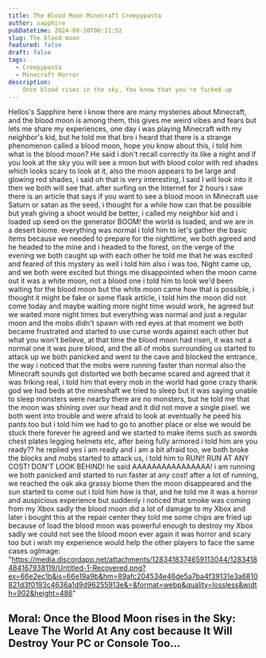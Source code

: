 ```yaml
---
title: The Blood Moon Minecraft Creepypasta
author: sapphire
pubDatetime: 2024-09-10T00:11:52
slug: The blood moon 
featured: false
draft: false
tags:
  - Creepypasta
  - Minecraft Horror
description:
    Once blood rises in the sky, You know that you're fucked up
---
```

Hellos's Sapphire here i know there are many mysteries about Minecraft, and the blood moon is among them, this gives me weird vibes and fears but lets me share my experiences, one day i was playing Minecraft with my neighbor's kid, but he told me that bro i heard that there is a strange phenomenon called a blood moon, hope you know about this, i told him what is the blood moon? He said i don't recall correctly its like a night and if you look at the sky you will see a moon but with blood color with red shades which looks scary to look at it, also the moon appears to be large and glowing red shades, i said oh that is very interesting, I said I will look into it then we both will see that. after surfing on the Internet for 2 hours i saw there is an article that says if you want to see a blood moon in Minecraft use Saturn or satan as the seed, i thought for a while how can that be possible but yeah giving a shoot would be better, i called my neighbor kid and i loaded up seed on the generator BOOM! the world is loaded, and we are in a desert biome. everything was normal
i told him to let's gather the basic items because we needed to prepare for the nighttime, we both agreed and he headed to the mine and i headed to the forest, on the verge of the evening we both caught up with each other 
he told me that he was excited and feared of this mystery as well i told him also i was too, Night came up, and we both were excited but things me disappointed when the moon came out it was a white moon, not a blood one
i told him to look we'd been waiting for the blood moon but the white moon came how that is possible, i thought it might be fake or some flask article, i told him the moon did not come today and maybe waiting more night time would work, he agreed but we  waited more night times but everything was normal and just a regular moon and the mobs didn't spawn with red eyes
at that moment we both became frustrated and started to use curse words against each other but what you won't believe, at that time the blood moon had risen, it was not a normal one it was pure blood, and the all of mobs surrounding us started to attack up
we both panicked and went to the cave and blocked the entrance, the way i noticed that the mobs were running faster than normal also the Minecraft sounds got distorted
we both became scared and agreed that it was friking real, i told him that every mob in the world had gone crazy thank god we had beds at the mineshaft we tried to sleep but it was saying unable to sleep monsters were nearby
there are no monsters, but he told me that the moon was shining over our head and it did not move a single pixel. we both went into trouble and were afraid to look at eventually he peed his pants too
but i told him we had to go to another place or else we would be stuck there forever he agreed and we started to make items such as swords chest plates legging helmets etc, after being fully armored i told him
are you ready?? he replied yes i am ready and i am a bit afraid too, we both broke the blocks and mobs started to attack us, i told him to RUN!! RUN AT ANY COST! DON'T LOOK BEHIND! 
he said AAAAAAAAAAAAAAAA! i am running we both panicked and started to run faster at any cost!  after a lot of running, we reached the oak aka grassy biome then the moon disappeared and the sun started to come out
i told him how is that, and he told me it was a horror and auspicious experience but suddenly i noticed that smoke was coming from my Xbox sadly the blood moon did a lot of damage to my Xbox and later i bought this at the repair center they told me 
some chips are fried up because of load the blood moon was powerful enough to destroy my Xbox
sadly we could not see the blood moon ever again it was horror and scary too 
but i wish my experience would help the other players to face the same cases
ogImage: "https://media.discordapp.net/attachments/1283418374659113044/1283418484167938119/Untitled-1-Recovered.png?ex=66e2ec1b&is=66e19a9b&hm=89afc204534e46de5a7ba4f39131e3a6810821d3f0193c4636a1d9d96255913e&=&format=webp&quality=lossless&width=902&height=486"

Moral: Once the Blood Moon rises in the Sky: Leave The  World At Any cost because It Will Destroy Your PC or Console Too...
---
